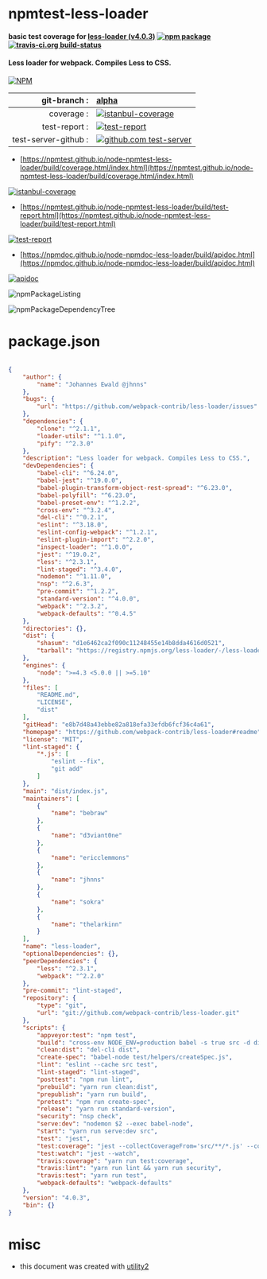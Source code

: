 # npmtest-less-loader

#### basic test coverage for  [less-loader (v4.0.3)](https://github.com/webpack-contrib/less-loader#readme)  [![npm package](https://img.shields.io/npm/v/npmtest-less-loader.svg?style=flat-square)](https://www.npmjs.org/package/npmtest-less-loader) [![travis-ci.org build-status](https://api.travis-ci.org/npmtest/node-npmtest-less-loader.svg)](https://travis-ci.org/npmtest/node-npmtest-less-loader)

#### Less loader for webpack. Compiles Less to CSS.

[![NPM](https://nodei.co/npm/less-loader.png?downloads=true&downloadRank=true&stars=true)](https://www.npmjs.com/package/less-loader)

| git-branch : | [alpha](https://github.com/npmtest/node-npmtest-less-loader/tree/alpha)|
|--:|:--|
| coverage : | [![istanbul-coverage](https://npmtest.github.io/node-npmtest-less-loader/build/coverage.badge.svg)](https://npmtest.github.io/node-npmtest-less-loader/build/coverage.html/index.html)|
| test-report : | [![test-report](https://npmtest.github.io/node-npmtest-less-loader/build/test-report.badge.svg)](https://npmtest.github.io/node-npmtest-less-loader/build/test-report.html)|
| test-server-github : | [![github.com test-server](https://npmtest.github.io/node-npmtest-less-loader/GitHub-Mark-32px.png)](https://npmtest.github.io/node-npmtest-less-loader/build/app/index.html) | | build-artifacts : | [![build-artifacts](https://npmtest.github.io/node-npmtest-less-loader/glyphicons_144_folder_open.png)](https://github.com/npmtest/node-npmtest-less-loader/tree/gh-pages/build)|

- [https://npmtest.github.io/node-npmtest-less-loader/build/coverage.html/index.html](https://npmtest.github.io/node-npmtest-less-loader/build/coverage.html/index.html)

[![istanbul-coverage](https://npmtest.github.io/node-npmtest-less-loader/build/screenCapture.buildCi.browser.%252Ftmp%252Fbuild%252Fcoverage.lib.html.png)](https://npmtest.github.io/node-npmtest-less-loader/build/coverage.html/index.html)

- [https://npmtest.github.io/node-npmtest-less-loader/build/test-report.html](https://npmtest.github.io/node-npmtest-less-loader/build/test-report.html)

[![test-report](https://npmtest.github.io/node-npmtest-less-loader/build/screenCapture.buildCi.browser.%252Ftmp%252Fbuild%252Ftest-report.html.png)](https://npmtest.github.io/node-npmtest-less-loader/build/test-report.html)

- [https://npmdoc.github.io/node-npmdoc-less-loader/build/apidoc.html](https://npmdoc.github.io/node-npmdoc-less-loader/build/apidoc.html)

[![apidoc](https://npmdoc.github.io/node-npmdoc-less-loader/build/screenCapture.buildCi.browser.%252Ftmp%252Fbuild%252Fapidoc.html.png)](https://npmdoc.github.io/node-npmdoc-less-loader/build/apidoc.html)

![npmPackageListing](https://npmtest.github.io/node-npmtest-less-loader/build/screenCapture.npmPackageListing.svg)

![npmPackageDependencyTree](https://npmtest.github.io/node-npmtest-less-loader/build/screenCapture.npmPackageDependencyTree.svg)



# package.json

```json

{
    "author": {
        "name": "Johannes Ewald @jhnns"
    },
    "bugs": {
        "url": "https://github.com/webpack-contrib/less-loader/issues"
    },
    "dependencies": {
        "clone": "^2.1.1",
        "loader-utils": "^1.1.0",
        "pify": "^2.3.0"
    },
    "description": "Less loader for webpack. Compiles Less to CSS.",
    "devDependencies": {
        "babel-cli": "^6.24.0",
        "babel-jest": "^19.0.0",
        "babel-plugin-transform-object-rest-spread": "^6.23.0",
        "babel-polyfill": "^6.23.0",
        "babel-preset-env": "^1.2.2",
        "cross-env": "^3.2.4",
        "del-cli": "^0.2.1",
        "eslint": "^3.18.0",
        "eslint-config-webpack": "^1.2.1",
        "eslint-plugin-import": "^2.2.0",
        "inspect-loader": "^1.0.0",
        "jest": "^19.0.2",
        "less": "^2.3.1",
        "lint-staged": "^3.4.0",
        "nodemon": "^1.11.0",
        "nsp": "^2.6.3",
        "pre-commit": "^1.2.2",
        "standard-version": "^4.0.0",
        "webpack": "^2.3.2",
        "webpack-defaults": "^0.4.5"
    },
    "directories": {},
    "dist": {
        "shasum": "d1e6462ca2f090c11248455e14b8dda4616d0521",
        "tarball": "https://registry.npmjs.org/less-loader/-/less-loader-4.0.3.tgz"
    },
    "engines": {
        "node": ">=4.3 <5.0.0 || >=5.10"
    },
    "files": [
        "README.md",
        "LICENSE",
        "dist"
    ],
    "gitHead": "e8b7d48a43ebbe82a818efa33efdb6fcf36c4a61",
    "homepage": "https://github.com/webpack-contrib/less-loader#readme",
    "license": "MIT",
    "lint-staged": {
        "*.js": [
            "eslint --fix",
            "git add"
        ]
    },
    "main": "dist/index.js",
    "maintainers": [
        {
            "name": "bebraw"
        },
        {
            "name": "d3viant0ne"
        },
        {
            "name": "ericclemmons"
        },
        {
            "name": "jhnns"
        },
        {
            "name": "sokra"
        },
        {
            "name": "thelarkinn"
        }
    ],
    "name": "less-loader",
    "optionalDependencies": {},
    "peerDependencies": {
        "less": "^2.3.1",
        "webpack": "^2.2.0"
    },
    "pre-commit": "lint-staged",
    "repository": {
        "type": "git",
        "url": "git://github.com/webpack-contrib/less-loader.git"
    },
    "scripts": {
        "appveyor:test": "npm test",
        "build": "cross-env NODE_ENV=production babel -s true src -d dist --ignore 'src/**/*.test.js'",
        "clean:dist": "del-cli dist",
        "create-spec": "babel-node test/helpers/createSpec.js",
        "lint": "eslint --cache src test",
        "lint-staged": "lint-staged",
        "posttest": "npm run lint",
        "prebuild": "yarn run clean:dist",
        "prepublish": "yarn run build",
        "pretest": "npm run create-spec",
        "release": "yarn run standard-version",
        "security": "nsp check",
        "serve:dev": "nodemon $2 --exec babel-node",
        "start": "yarn run serve:dev src",
        "test": "jest",
        "test:coverage": "jest --collectCoverageFrom='src/**/*.js' --coverage",
        "test:watch": "jest --watch",
        "travis:coverage": "yarn run test:coverage",
        "travis:lint": "yarn run lint && yarn run security",
        "travis:test": "yarn run test",
        "webpack-defaults": "webpack-defaults"
    },
    "version": "4.0.3",
    "bin": {}
}
```



# misc
- this document was created with [utility2](https://github.com/kaizhu256/node-utility2)
